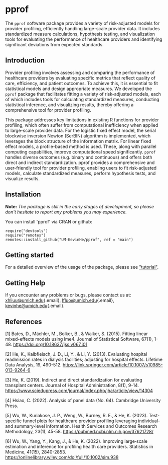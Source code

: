 # pprof

The `pprof` software package provides a variety of risk-adjusted models for provider profiling, efficiently handling large-scale provider data. It includes standardized measure calculations, hypothesis testing, and visualization tools for evaluating the performance of healthcare providers and identifying significant deviations from expected standards.

## Introduction
                                                                                                                                                                                                                                                                                                                                                                
Provider profiling involves assessing and comparing the performance of healthcare providers by evaluating specific metrics that reflect quality of care, efficiency, and patient outcomes. To achieve this, it is essential to fit statistical models and design appropriate measures. 
We developed the `pprof` package that facilitates fitting a variety of risk-adjusted models, each of which includes tools for calculating standardized measures, conducting statistical inference, and visualizing results, thereby offering a comprehensive tool for provider profiling.

This package addresses key limitations in existing R functions for provider profiling, which often suffer from computational inefficiency when applied to large-scale provider data. 
For the logistic fixed effect model, the serial blockwise inversion Newton (SerBIN) algorithm is implemented, which leverages the block structure of the information matrix. 
For linear fixed effect models, a profile-based method is used. 
These, along with parallel computing capabilities, improve computational speed significantly. 
`pprof` handles diverse outcomes (e.g. binary and continuous) and offers both direct and indirect standardization.
pprof provides a comprehensive and user-friendly tool for provider profiling, enabling users to fit risk-adjusted models, calculate standardized measures, perform hypothesis tests, and visualize results.

## Installation

**Note:** *The package is still in the early stages of development, so please don't hesitate to report any problems you may experience.* 

You can install 'pprof' via CRAN or github:

    require("devtools")
    require("remotes")
    remotes::install_github("UM-KevinHe/pprof", ref = "main")


## Getting started
For a detailed overview of the usage of the package, please see ["tutorial"](https://um-kevinhe.github.io/pprof/articles/pprof.html).

## Getting Help
If you encounter any problems or bugs, please contact us at: [xhliuu\@umich.edu](mailto:xhliuu@umich.edu){.email}, [lfluo\@umich.edu](mailto:lfluo@umich.edu){.email}, [kevinhe\@umich.edu](mailto:kevinhe@umich.edu){.email}.

## References
\[1\] Bates, D., Mächler, M., Bolker, B., & Walker, S. (2015). Fitting linear mixed-effects models using lme4. Journal of Statistical Software, 67(1), 1-48. https://doi.org/10.18637/jss.v067.i01

\[2\] He, K., Kalbfleisch, J. D., Li, Y., & Li, Y. (2013). Evaluating hospital readmission rates in dialysis facilities; adjusting for hospital effects. Lifetime Data Analysis, 19, 490-512. https://link.springer.com/article/10.1007/s10985-013-9264-6

\[3\] He, K. (2019). Indirect and direct standardization for evaluating transplant centers. Journal of Hospital Administration, 8(1), 9-14. https://www.sciedupress.com/journal/index.php/jha/article/view/14304

\[4\] Hsiao, C. (2022). Analysis of panel data (No. 64). Cambridge University Press.

\[5\] Wu, W., Kuriakose, J. P., Weng, W., Burney, R. E., & He, K. (2023). Test-specific funnel plots for healthcare provider profiling leveraging individual- and summary-level information. Health Services and Outcomes Research Methodology, 23(1), 45-58. https://pubmed.ncbi.nlm.nih.gov/37621728/

\[6\] Wu, W., Yang, Y., Kang, J., & He, K. (2022). Improving large‐scale estimation and inference for profiling health care providers. Statistics in Medicine, 41(15), 2840-2853. https://onlinelibrary.wiley.com/doi/full/10.1002/sim.938
